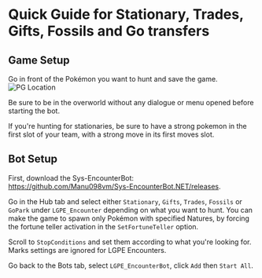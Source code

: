 # Quick Guide for Stationary, Trades, Gifts, Fossils and Go transfers

## Game Setup
Go in front of the Pokémon you want to hunt and save the game.
![PG Location](https://i.imgur.com/OVEncKO.jpg)

Be sure to be in the overworld without any dialogue or menu opened before starting the bot.

If you're hunting for stationaries, be sure to have a strong pokemon in the first slot of your team, with a strong move in its first moves slot.

## Bot Setup
First, download the Sys-EncounterBot: https://github.com/Manu098vm/Sys-EncounterBot.NET/releases.

Go in the Hub tab and select either `Stationary`, `Gifts`, `Trades`, `Fossils` or `GoPark` under `LGPE_Encounter` depending on what you want to hunt.
You can make the game to spawn only Pokémon with specified Natures, by forcing the fortune teller activation in the `SetFortuneTeller` option.

Scroll to `StopConditions` and set them according to what you're looking for. Marks settings are ignored for LGPE Encounters.

Go back to the Bots tab, select `LGPE_EncounterBot`, click `Add` then `Start All`.